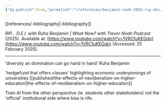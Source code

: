 ```yaml
---
{"dg-publish":true,"permalink":"/references/benjamin-noah-2025-rip-dei/","noteIcon":""}
---
```


[[references/-bibliography\|-bibliography]]

_RIP… D.E.I. with Ruha Benjamin | What Now? with Trevor Noah Podcast_ (2025). Available at: [https://www.youtube.com/watch?v=1VRCfuKEGdo](https://www.youtube.com/watch?v=1VRCfuKEGdo) (Accessed: 25 February 2025).

---

'diversity an domination can go hand in hand' Ruha Benjamin

'hedgefund that offers classes' highlighting economic underpinnings of universities [[published/the-effects-of-neoliberalism-on-higher-education\|the-effects-of-neoliberalism-on-higher-education]] 

Train AI from the other perspective (ie. students other stakeholders) not the 'official' institutional side where bias is rife.
